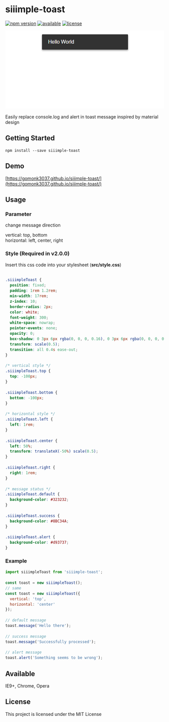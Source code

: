 # siiimple-toast

[![npm version](https://img.shields.io/npm/v/siiimple-toast.svg)](https://badge.fury.io/js/siiimple-toast) [![available](https://img.shields.io/badge/available-IE9%2B%2C%20Chrome%2C%20Opera%20-brightgreen.svg)]() [![license](https://img.shields.io/github/license/mashape/apistatus.svg)]()

![demo](./example.gif)

Easily replace console.log and alert in toast message
inspired by material design

## Getting Started
```
npm install --save siiimple-toast
```

## Demo

[https://gomonk3037.github.io/siiimple-toast/](https://gomonk3037.github.io/siiimple-toast/)

## Usage

### Parameter

change message direction <br>

vertical: top, bottom <br>
horizontal: left, center, right <br>

### Style (Required in v2.0.0)

Insert this css code into your stylesheet (**src/style.css**)

```css

.siiimpleToast {
  position: fixed;
  padding: 1rem 1.2rem;
  min-width: 17rem;
  z-index: 10;
  border-radius: 2px;
  color: white;
  font-weight: 300;
  white-space: nowrap;
  pointer-events: none;
  opacity: 0;
  box-shadow: 0 3px 6px rgba(0, 0, 0, 0.16), 0 3px 6px rgba(0, 0, 0, 0.23);
  transform: scale(0.5);
  transition: all 0.4s ease-out;
}

/* vertical style */
.siiimpleToast.top {
  top: -100px;
}

.siiimpleToast.bottom {
  bottom: -100px;
}

/* horizontal style */
.siiimpleToast.left {
  left: 1rem;
}

.siiimpleToast.center {
  left: 50%;
  transform: translateX(-50%) scale(0.5);
}

.siiimpleToast.right {
  right: 1rem;
}

/* message status */
.siiimpleToast.default {
  background-color: #323232;
}

.siiimpleToast.success {
  background-color: #8BC34A;
}

.siiimpleToast.alert {
  background-color: #d93737;
}

```

### Example

```javascript
import siiimpleToast from 'siiimple-toast';

const toast = new siiimpleToast();
// same 
const toast = new siiimpleToast({
  vertical: 'top',
  horizontal: 'center'
});

// default message
toast.message('Hello there'); 

// success message
toast.message('Successfully processed');

// alert message
toast.alert('Something seems to be wrong');

```
## Available

IE9+, Chrome, Opera

## License

This project is licensed under the MIT License